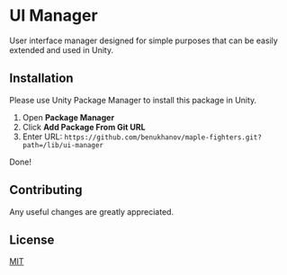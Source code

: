 # UI Manager

User interface manager designed for simple purposes that can be easily extended and used in Unity.

## Installation

Please use Unity Package Manager to install this package in Unity.

1. Open **Package Manager**
2. Click **Add Package From Git URL**
3. Enter URL: ```https://github.com/benukhanov/maple-fighters.git?path=/lib/ui-manager```

Done!

## Contributing
Any useful changes are greatly appreciated.

## License
[MIT](https://choosealicense.com/licenses/mit)
